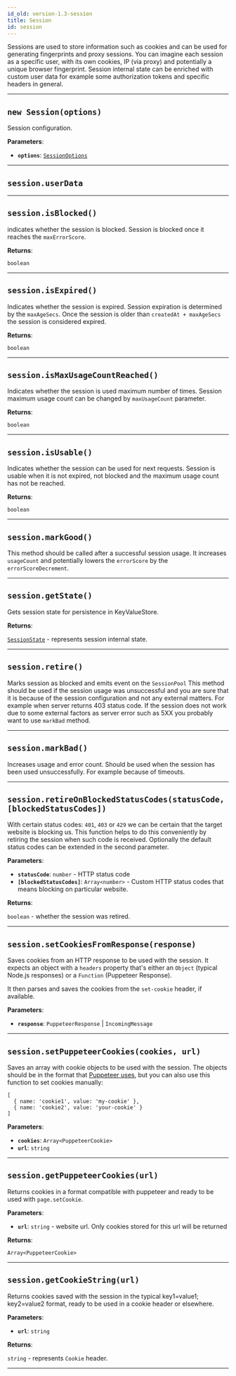 ```yaml
---
id_old: version-1.3-session
title: Session
id: session
---
```


<a name="session"></a>

Sessions are used to store information such as cookies and can be used for generating fingerprints and proxy sessions. You can imagine each session as
a specific user, with its own cookies, IP (via proxy) and potentially a unique browser fingerprint. Session internal state can be enriched with custom
user data for example some authorization tokens and specific headers in general.

---

<a name="exports.session"></a>

## `new Session(options)`

Session configuration.

**Parameters**:

-   **`options`**: [`SessionOptions`](../typedefs/session-options)

---

<a name="userdata"></a>

## `session.userData`

---

<a name="isblocked"></a>

## `session.isBlocked()`

indicates whether the session is blocked. Session is blocked once it reaches the `maxErrorScore`.

**Returns**:

`boolean`

---

<a name="isexpired"></a>

## `session.isExpired()`

Indicates whether the session is expired. Session expiration is determined by the `maxAgeSecs`. Once the session is older than
`createdAt + maxAgeSecs` the session is considered expired.

**Returns**:

`boolean`

---

<a name="ismaxusagecountreached"></a>

## `session.isMaxUsageCountReached()`

Indicates whether the session is used maximum number of times. Session maximum usage count can be changed by `maxUsageCount` parameter.

**Returns**:

`boolean`

---

<a name="isusable"></a>

## `session.isUsable()`

Indicates whether the session can be used for next requests. Session is usable when it is not expired, not blocked and the maximum usage count has not
be reached.

**Returns**:

`boolean`

---

<a name="markgood"></a>

## `session.markGood()`

This method should be called after a successful session usage. It increases `usageCount` and potentially lowers the `errorScore` by the
`errorScoreDecrement`.

---

<a name="getstate"></a>

## `session.getState()`

Gets session state for persistence in KeyValueStore.

**Returns**:

[`SessionState`](../typedefs/session-state) - represents session internal state.

---

<a name="retire"></a>

## `session.retire()`

Marks session as blocked and emits event on the `SessionPool` This method should be used if the session usage was unsuccessful and you are sure that
it is because of the session configuration and not any external matters. For example when server returns 403 status code. If the session does not work
due to some external factors as server error such as 5XX you probably want to use `markBad` method.

---

<a name="markbad"></a>

## `session.markBad()`

Increases usage and error count. Should be used when the session has been used unsuccessfully. For example because of timeouts.

---

<a name="retireonblockedstatuscodes"></a>

## `session.retireOnBlockedStatusCodes(statusCode, [blockedStatusCodes])`

With certain status codes: `401`, `403` or `429` we can be certain that the target website is blocking us. This function helps to do this conveniently
by retiring the session when such code is received. Optionally the default status codes can be extended in the second parameter.

**Parameters**:

-   **`statusCode`**: `number` - HTTP status code
-   **`[blockedStatusCodes]`**: `Array<number>` - Custom HTTP status codes that means blocking on particular website.

**Returns**:

`boolean` - whether the session was retired.

---

<a name="setcookiesfromresponse"></a>

## `session.setCookiesFromResponse(response)`

Saves cookies from an HTTP response to be used with the session. It expects an object with a `headers` property that's either an `Object` (typical
Node.js responses) or a `Function` (Puppeteer Response).

It then parses and saves the cookies from the `set-cookie` header, if available.

**Parameters**:

-   **`response`**: `PuppeteerResponse` | `IncomingMessage`

---

<a name="setpuppeteercookies"></a>

## `session.setPuppeteerCookies(cookies, url)`

Saves an array with cookie objects to be used with the session. The objects should be in the format that
[Puppeteer uses](https://pptr.dev/#?product=Puppeteer&version=v2.0.0&show=api-pagecookiesurls), but you can also use this function to set cookies
manually:

```
[
  { name: 'cookie1', value: 'my-cookie' },
  { name: 'cookie2', value: 'your-cookie' }
]
```

**Parameters**:

-   **`cookies`**: `Array<PuppeteerCookie>`
-   **`url`**: `string`

---

<a name="getpuppeteercookies"></a>

## `session.getPuppeteerCookies(url)`

Returns cookies in a format compatible with puppeteer and ready to be used with `page.setCookie`.

**Parameters**:

-   **`url`**: `string` - website url. Only cookies stored for this url will be returned

**Returns**:

`Array<PuppeteerCookie>`

---

<a name="getcookiestring"></a>

## `session.getCookieString(url)`

Returns cookies saved with the session in the typical key1=value1; key2=value2 format, ready to be used in a cookie header or elsewhere.

**Parameters**:

-   **`url`**: `string`

**Returns**:

`string` - represents `Cookie` header.

---
